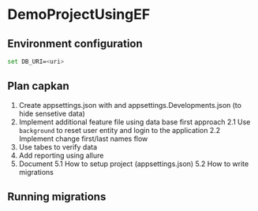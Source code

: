﻿# DemoProjectUsingEF

## Environment configuration
```sh
set DB_URI=<uri>
```
## Plan capkan
1. Create appsettings.json with and appsettings.Developments.json (to hide sensetive data)
2. Implement additional feature file using data base first approach
2.1 Use `background` to reset user entity and login to the application
2.2 Implement change first/last names flow
3. Use tabes to verify data
4. Add reporting using allure
5. Document
5.1 How to setup project (appsettings.json)
5.2 How to write migrations

## Running migrations